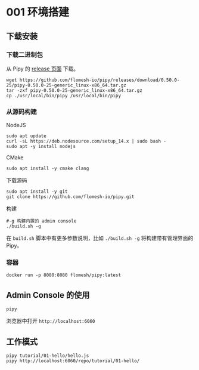 # 001 环境搭建

## 下载安装

### 下载二进制包

从 Pipy 的 [release 页面](https://github.com/flomesh-io/pipy/releases) 下载。

```shell
wget https://github.com/flomesh-io/pipy/releases/download/0.50.0-25/pipy-0.50.0-25-generic_linux-x86_64.tar.gz
tar -zxf pipy-0.50.0-25-generic_linux-x86_64.tar.gz
cp ./usr/local/bin/pipy /usr/local/bin/pipy
```

### 从源码构建

NodeJS

```shell
sudo apt update
curl -sL https://deb.nodesource.com/setup_14.x | sudo bash -
sudo apt -y install nodejs
```

CMake

```shell
sudo apt install -y cmake clang
```

下载源码

```shell
sudo apt install -y git
git clone https://github.com/flomesh-io/pipy.git
```

构建

```shell
#-g 构建内置的 admin console
./build.sh -g
```

在 `build.sh` 脚本中有更多参数说明，比如 `./build.sh -g` 将构建带有管理界面的 Pipy。

### 容器

```shell
docker run -p 8080:8080 flomesh/pipy:latest
```

## Admin Console 的使用

```shell
pipy
```

浏览器中打开 `http://localhost:6060`

## 工作模式

```shell
pipy tutorial/01-hello/hello.js
pipy http://localhost:6060/repo/tutorial/01-hello/
```
